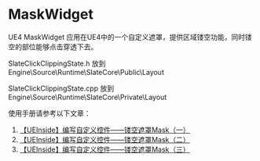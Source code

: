 # MaskWidget
UE4 MaskWidget
应用在UE4中的一个自定义遮罩，提供区域镂空功能，同时镂空的部位能够点击穿透下去。

SlateClickClippingState.h   放到 Engine\Source\Runtime\SlateCore\Public\Layout

SlateClickClippingState.cpp 放到 Engine\Source\Runtime\SlateCore\Private\Layout

使用手册请参考以下文章：
1. [【UEInside】编写自定义控件——镂空遮罩Mask（一）](https://zhuanlan.zhihu.com/p/353874773)
2. [【UEInside】编写自定义控件——镂空遮罩Mask（二）](https://zhuanlan.zhihu.com/p/354708184)
3. [【UEInside】编写自定义控件——镂空遮罩Mask（三）](https://zhuanlan.zhihu.com/p/354793040)

